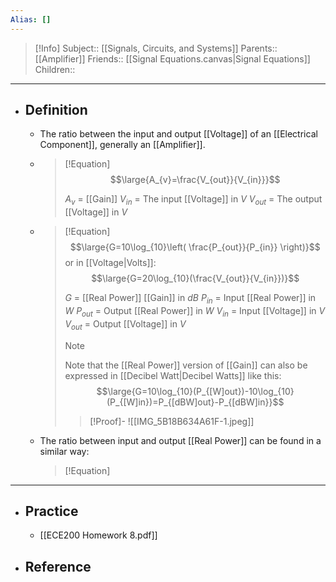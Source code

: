 ```yaml
---
Alias: []
---
```

> [!Info]
> Subject:: [[Signals, Circuits, and Systems]]
> Parents:: [[Amplifier]]
> Friends:: [[Signal Equations.canvas|Signal Equations]]
> Children:: 
---
- ## Definition
	- The ratio between the input and output [[Voltage]] of an [[Electrical Component]], generally an [[Amplifier]].
	- > [!Equation]
	  > $$\large{A_{v}=\frac{V_{out}}{V_{in}}}$$
	  > 
	  > $A_{v}$ = [[Gain]]
	  > $V_{in}$ = The input [[Voltage]] in $V$
	  > $V_{out}$ = The output [[Voltage]] in $V$
	- > [!Equation]
	  > $$\large{G=10\log_{10}\left( \frac{P_{out}}{P_{in}} \right)}$$
	  > or in [[Voltage|Volts]]:
	  > $$\large{G=20\log_{10}(\frac{V_{out}}{V_{in}})}$$
	  > 
	  > $G$ = [[Real Power]] [[Gain]] in $dB$
	  > $P_{in}$ = Input [[Real Power]] in $W$
	  > $P_{out}$ = Output [[Real Power]] in $W$
	  > $V_{in}$ = Input [[Voltage]] in $V$
	  > $V_{out}$ = Output [[Voltage]] in $V$
	  > 
	  > > [!Note]
	  > > Note that the [[Real Power]] version of [[Gain]] can also be expressed in [[Decibel Watt|Decibel Watts]] like this:
	  > > $$\large{G=10\log_{10}(P_{[W]out})-10\log_{10}(P_{[W]in})=P_{[dBW]out}-P_{[dBW]in}}$$
	  > 
	  > > [!Proof]-
	  > > ![[IMG_5B18B634A61F-1.jpeg]]
	- The ratio between input and output [[Real Power]] can be found in a similar way:
	  > [!Equation]
	  > 
---
- ## Practice
	- [[ECE200 Homework 8.pdf]]
- ## Reference